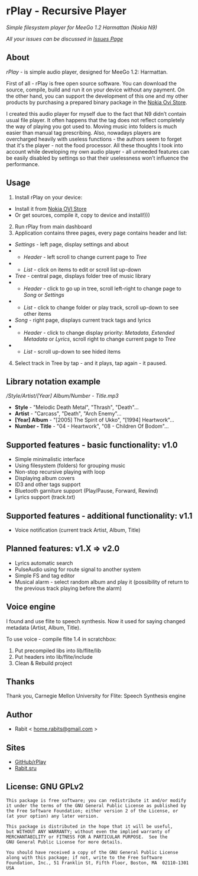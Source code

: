 rPlay - Recursive Player
========================

*Simple filesystem player for MeeGo 1.2 Harmattan (Nokia N9)*

_All your issues can be discussed in [Issues Page](https://github.com/rabits/rplay/issues)_

## About

*rPlay* - is simple audio player, designed for MeeGo 1.2: Harmattan.

First of all - rPlay is free open source software. You can download the source, compile, build and run it on your device without any payment.
On the other hand, you can support the development of this one and my other products by purchasing a prepared binary package in the [Nokia Ovi Store](http://store.ovi.com/content/282268).

I created this audio player for myself due to the fact that N9 didn’t contain usual file player. It often happens that the tag does not reflect completely the way of playing you got used to. Moving music into folders is much easier than manual tag prescribing. Also, nowadays players are overcharged heavily with useless functions - the authors seem to forget that it's the player - not the food processor.
All these thoughts I took into account while developing my own audio player - all unneeded features can be easily disabled by settings so that their uselessness won’t influence the performance.

## Usage

1. Install rPlay on your device:
 * Install it from [Nokia OVI Store](http://store.ovi.com/content/282268)
 * Or get sources, compile it, copy to device and install!)))
2. Run rPlay from main dashboard
3. Application contains three pages, every page contains header and list:
 * *Settings* - left page, display settings and about
 * + _Header_ - left scroll to change current page to _Tree_
 * + _List_ - click on items to edit or scroll list up-down
 * *Tree* - central page, displays folder tree of music library
 * + _Header_ - click to go up in tree, scroll left-right to change page to _Song_ or _Settings_
 * + _List_ - click to change folder or play track, scroll up-down to see other items
 * *Song* - right page, displays current track tags and lyrics
 * + _Header_ - click to change display priority: _Metadata_, _Extended Metadata_ or _Lyrics_, scroll right to change current page to _Tree_
 * + _List_ - scroll up-down to see hided items
4. Select track in Tree by tap - and it plays, tap again - it paused.

## Library notation example

*/Style/Artist/[Year] Album/Number - Title.mp3*

 - **Style**          - "Melodic Death Metal", "Thrash", "Death"...
 - **Artist**         - "Carcass", "Death", "Arch Enemy"...
 - **[Year] Album**   - "[2005] The Spirit of Ukko", "[1994] Heartwork"...
 - **Number - Title** - "04 - Heartwork", "08 - Children Of Bodom"...

## Supported features - basic functionality: v1.0

 * Simple minimalistic interface
 * Using filesystem (folders) for grouping music
 * Non-stop recursive playing with loop
 * Displaying album covers
 * ID3 and other tags support
 * Bluetooth garniture support (Play/Pause, Forward, Rewind)
 * Lyrics support (track.txt)

## Supported features - additional functionality: v1.1

 * Voice notification (current track Artist, Album, Title)

## Planned features: v1.X => v2.0 

 * Lyrics automatic search
 * PulseAudio using for route signal to another system
 * Simple FS and tag editor
 * Musical alarm - select random album and play it (possibility of return to the previous track playing before the alarm)

## Voice engine

I found and use flite to speech synthesis. Now it used for saying changed metadata (Artist, Album, Title).

To use voice - compile flite 1.4 in scratchbox:

1. Put precompiled libs into lib/flite/lib
2. Put headers into lib/flite/include
3. Clean & Rebuild project

## Thanks

Thank you, Carnegie Mellon University for Flite: Speech Synthesis engine

## Author

 * Rabit < home.rabits@gmail.com >

## Sites

 * [GitHub/rPlay](https://github.com/rabits/rplay)
 * [Rabit.sru](http://rabits.ru)

## License: GNU GPLv2

    This package is free software; you can redistribute it and/or modify
    it under the terms of the GNU General Public License as published by
    the Free Software Foundation; either version 2 of the License, or
    (at your option) any later version.

    This package is distributed in the hope that it will be useful,
    but WITHOUT ANY WARRANTY; without even the implied warranty of
    MERCHANTABILITY or FITNESS FOR A PARTICULAR PURPOSE.  See the
    GNU General Public License for more details.

    You should have received a copy of the GNU General Public License
    along with this package; if not, write to the Free Software
    Foundation, Inc., 51 Franklin St, Fifth Floor, Boston, MA  02110-1301 USA
